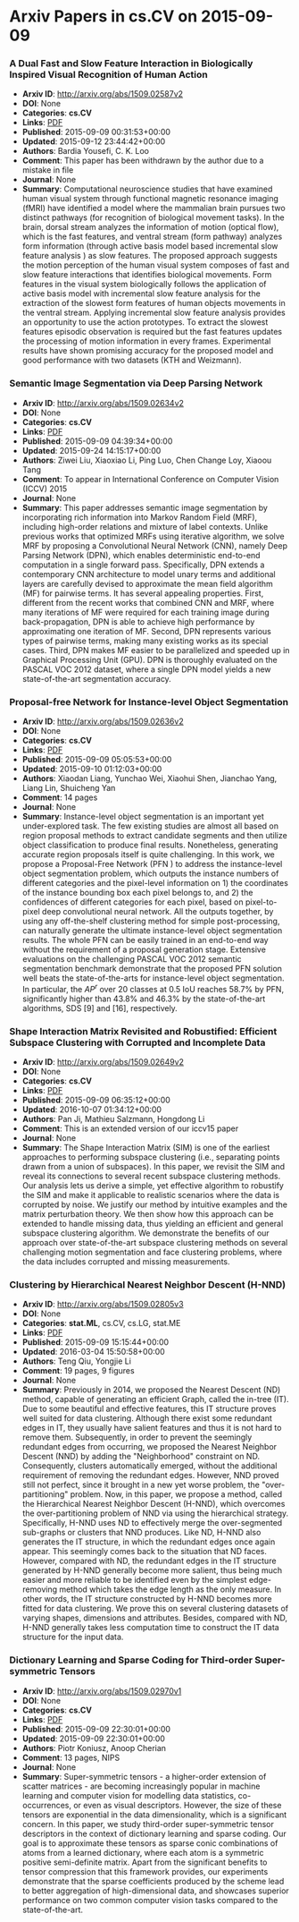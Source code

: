 # Arxiv Papers in cs.CV on 2015-09-09
### A Dual Fast and Slow Feature Interaction in Biologically Inspired Visual Recognition of Human Action
- **Arxiv ID**: http://arxiv.org/abs/1509.02587v2
- **DOI**: None
- **Categories**: **cs.CV**
- **Links**: [PDF](http://arxiv.org/pdf/1509.02587v2)
- **Published**: 2015-09-09 00:31:53+00:00
- **Updated**: 2015-09-12 23:44:42+00:00
- **Authors**: Bardia Yousefi, C. K. Loo
- **Comment**: This paper has been withdrawn by the author due to a mistake in file
- **Journal**: None
- **Summary**: Computational neuroscience studies that have examined human visual system through functional magnetic resonance imaging (fMRI) have identified a model where the mammalian brain pursues two distinct pathways (for recognition of biological movement tasks). In the brain, dorsal stream analyzes the information of motion (optical flow), which is the fast features, and ventral stream (form pathway) analyzes form information (through active basis model based incremental slow feature analysis ) as slow features. The proposed approach suggests the motion perception of the human visual system composes of fast and slow feature interactions that identifies biological movements. Form features in the visual system biologically follows the application of active basis model with incremental slow feature analysis for the extraction of the slowest form features of human objects movements in the ventral stream. Applying incremental slow feature analysis provides an opportunity to use the action prototypes. To extract the slowest features episodic observation is required but the fast features updates the processing of motion information in every frames. Experimental results have shown promising accuracy for the proposed model and good performance with two datasets (KTH and Weizmann).



### Semantic Image Segmentation via Deep Parsing Network
- **Arxiv ID**: http://arxiv.org/abs/1509.02634v2
- **DOI**: None
- **Categories**: **cs.CV**
- **Links**: [PDF](http://arxiv.org/pdf/1509.02634v2)
- **Published**: 2015-09-09 04:39:34+00:00
- **Updated**: 2015-09-24 14:15:17+00:00
- **Authors**: Ziwei Liu, Xiaoxiao Li, Ping Luo, Chen Change Loy, Xiaoou Tang
- **Comment**: To appear in International Conference on Computer Vision (ICCV) 2015
- **Journal**: None
- **Summary**: This paper addresses semantic image segmentation by incorporating rich information into Markov Random Field (MRF), including high-order relations and mixture of label contexts. Unlike previous works that optimized MRFs using iterative algorithm, we solve MRF by proposing a Convolutional Neural Network (CNN), namely Deep Parsing Network (DPN), which enables deterministic end-to-end computation in a single forward pass. Specifically, DPN extends a contemporary CNN architecture to model unary terms and additional layers are carefully devised to approximate the mean field algorithm (MF) for pairwise terms. It has several appealing properties. First, different from the recent works that combined CNN and MRF, where many iterations of MF were required for each training image during back-propagation, DPN is able to achieve high performance by approximating one iteration of MF. Second, DPN represents various types of pairwise terms, making many existing works as its special cases. Third, DPN makes MF easier to be parallelized and speeded up in Graphical Processing Unit (GPU). DPN is thoroughly evaluated on the PASCAL VOC 2012 dataset, where a single DPN model yields a new state-of-the-art segmentation accuracy.



### Proposal-free Network for Instance-level Object Segmentation
- **Arxiv ID**: http://arxiv.org/abs/1509.02636v2
- **DOI**: None
- **Categories**: **cs.CV**
- **Links**: [PDF](http://arxiv.org/pdf/1509.02636v2)
- **Published**: 2015-09-09 05:05:53+00:00
- **Updated**: 2015-09-10 01:12:03+00:00
- **Authors**: Xiaodan Liang, Yunchao Wei, Xiaohui Shen, Jianchao Yang, Liang Lin, Shuicheng Yan
- **Comment**: 14 pages
- **Journal**: None
- **Summary**: Instance-level object segmentation is an important yet under-explored task. The few existing studies are almost all based on region proposal methods to extract candidate segments and then utilize object classification to produce final results. Nonetheless, generating accurate region proposals itself is quite challenging. In this work, we propose a Proposal-Free Network (PFN ) to address the instance-level object segmentation problem, which outputs the instance numbers of different categories and the pixel-level information on 1) the coordinates of the instance bounding box each pixel belongs to, and 2) the confidences of different categories for each pixel, based on pixel-to-pixel deep convolutional neural network. All the outputs together, by using any off-the-shelf clustering method for simple post-processing, can naturally generate the ultimate instance-level object segmentation results. The whole PFN can be easily trained in an end-to-end way without the requirement of a proposal generation stage. Extensive evaluations on the challenging PASCAL VOC 2012 semantic segmentation benchmark demonstrate that the proposed PFN solution well beats the state-of-the-arts for instance-level object segmentation. In particular, the $AP^r$ over 20 classes at 0.5 IoU reaches 58.7% by PFN, significantly higher than 43.8% and 46.3% by the state-of-the-art algorithms, SDS [9] and [16], respectively.



### Shape Interaction Matrix Revisited and Robustified: Efficient Subspace Clustering with Corrupted and Incomplete Data
- **Arxiv ID**: http://arxiv.org/abs/1509.02649v2
- **DOI**: None
- **Categories**: **cs.CV**
- **Links**: [PDF](http://arxiv.org/pdf/1509.02649v2)
- **Published**: 2015-09-09 06:35:12+00:00
- **Updated**: 2016-10-07 01:34:12+00:00
- **Authors**: Pan Ji, Mathieu Salzmann, Hongdong Li
- **Comment**: This is an extended version of our iccv15 paper
- **Journal**: None
- **Summary**: The Shape Interaction Matrix (SIM) is one of the earliest approaches to performing subspace clustering (i.e., separating points drawn from a union of subspaces). In this paper, we revisit the SIM and reveal its connections to several recent subspace clustering methods. Our analysis lets us derive a simple, yet effective algorithm to robustify the SIM and make it applicable to realistic scenarios where the data is corrupted by noise. We justify our method by intuitive examples and the matrix perturbation theory. We then show how this approach can be extended to handle missing data, thus yielding an efficient and general subspace clustering algorithm. We demonstrate the benefits of our approach over state-of-the-art subspace clustering methods on several challenging motion segmentation and face clustering problems, where the data includes corrupted and missing measurements.



### Clustering by Hierarchical Nearest Neighbor Descent (H-NND)
- **Arxiv ID**: http://arxiv.org/abs/1509.02805v3
- **DOI**: None
- **Categories**: **stat.ML**, cs.CV, cs.LG, stat.ME
- **Links**: [PDF](http://arxiv.org/pdf/1509.02805v3)
- **Published**: 2015-09-09 15:15:44+00:00
- **Updated**: 2016-03-04 15:50:58+00:00
- **Authors**: Teng Qiu, Yongjie Li
- **Comment**: 19 pages, 9 figures
- **Journal**: None
- **Summary**: Previously in 2014, we proposed the Nearest Descent (ND) method, capable of generating an efficient Graph, called the in-tree (IT). Due to some beautiful and effective features, this IT structure proves well suited for data clustering. Although there exist some redundant edges in IT, they usually have salient features and thus it is not hard to remove them.   Subsequently, in order to prevent the seemingly redundant edges from occurring, we proposed the Nearest Neighbor Descent (NND) by adding the "Neighborhood" constraint on ND. Consequently, clusters automatically emerged, without the additional requirement of removing the redundant edges. However, NND proved still not perfect, since it brought in a new yet worse problem, the "over-partitioning" problem.   Now, in this paper, we propose a method, called the Hierarchical Nearest Neighbor Descent (H-NND), which overcomes the over-partitioning problem of NND via using the hierarchical strategy. Specifically, H-NND uses ND to effectively merge the over-segmented sub-graphs or clusters that NND produces. Like ND, H-NND also generates the IT structure, in which the redundant edges once again appear. This seemingly comes back to the situation that ND faces. However, compared with ND, the redundant edges in the IT structure generated by H-NND generally become more salient, thus being much easier and more reliable to be identified even by the simplest edge-removing method which takes the edge length as the only measure. In other words, the IT structure constructed by H-NND becomes more fitted for data clustering. We prove this on several clustering datasets of varying shapes, dimensions and attributes. Besides, compared with ND, H-NND generally takes less computation time to construct the IT data structure for the input data.



### Dictionary Learning and Sparse Coding for Third-order Super-symmetric Tensors
- **Arxiv ID**: http://arxiv.org/abs/1509.02970v1
- **DOI**: None
- **Categories**: **cs.CV**
- **Links**: [PDF](http://arxiv.org/pdf/1509.02970v1)
- **Published**: 2015-09-09 22:30:01+00:00
- **Updated**: 2015-09-09 22:30:01+00:00
- **Authors**: Piotr Koniusz, Anoop Cherian
- **Comment**: 13 pages, NIPS
- **Journal**: None
- **Summary**: Super-symmetric tensors - a higher-order extension of scatter matrices - are becoming increasingly popular in machine learning and computer vision for modelling data statistics, co-occurrences, or even as visual descriptors. However, the size of these tensors are exponential in the data dimensionality, which is a significant concern. In this paper, we study third-order super-symmetric tensor descriptors in the context of dictionary learning and sparse coding. Our goal is to approximate these tensors as sparse conic combinations of atoms from a learned dictionary, where each atom is a symmetric positive semi-definite matrix. Apart from the significant benefits to tensor compression that this framework provides, our experiments demonstrate that the sparse coefficients produced by the scheme lead to better aggregation of high-dimensional data, and showcases superior performance on two common computer vision tasks compared to the state-of-the-art.



